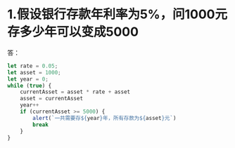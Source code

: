 # 1.假设银行存款年利率为5%，问1000元存多少年可以变成5000
答：
```js
let rate = 0.05;
let asset = 1000;
let year = 0;
while (true) {
    currentAsset = asset * rate + asset
    asset = currentAsset
    year++
    if (currentAsset >= 5000) {
        alert(`一共需要存${year}年，所有存款为${asset}元`)
        break
    }
}

```
